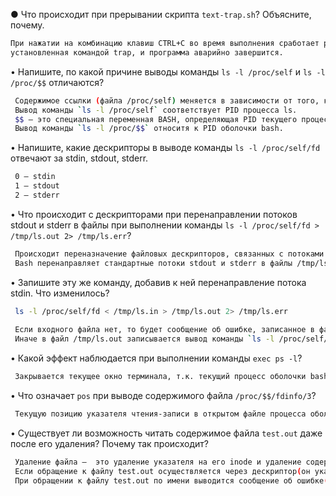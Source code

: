 ● Что происходит при прерывании скрипта `text-trap.sh`? Объясните, почему.
```sh
При нажатии на комбинацию клавиш CTRL+C во время выполнения сработает реакция по умолчанию на сигнал SIGINT (Signal Interrupt), 
установленная командой trap, и программа аварийно завершится.
```
• Напишите, по какой причине выводы команды `ls -l /proc/self` и `ls -l /proc/$$` отличаются?
```sh
 Содержимое ссылки (файла /proc/self) меняется в зависимости от того, кто к ней обращается. 
 Вывод команды `ls -l /proc/self` соответствует PID процесса ls.
 $$ — это специальная переменная BASH, определяющая PID текущего процесса-сценария.
 Вывод команды `ls -l /proc/$$` относитя к PID оболочки bash.
```
• Напишите, какие дескрипторы в выводе команды `ls -l /proc/self/fd` отвечают за stdin, stdout, stderr.
```sh
 0 — stdin
 1 — stdout
 2 — stderr
```
• Что происходит с дескрипторами при перенаправлении потоков stdout и stderr в файлы при выполнении команды `ls -l /proc/self/fd > /tmp/ls.out 2> /tmp/ls.err`?
```sh
 Происходит переназначение файловых дескрипторов, связанных с потоками stdout и stderr.
 Bash перенаправляет стандартные потоки stdout и stderr в файлы /tmp/ls.out и /tmp/ls.err соответственно.
```
• Запишите эту же команду, добавив к ней перенаправление потока stdin. Что изменилось?
```sh
 ls -l /proc/self/fd < /tmp/ls.in > /tmp/ls.out 2> /tmp/ls.err
 
 Если входного файла нет, то будет сообщение об ошибке, записанное в файл /tmp/ls.err. 
 Иначе в файл /tmp/ls.out записывается вывод команды `ls -l /proc/self/fd`.
```
• Какой эффект наблюдается при выполнении команды `exec ps -l`?
```sh
 Закрывается текущее окно терминала, т.к. текущий процесс оболочки bash заменяется процессом команды `ps -l`
```
• Что означает `pos` при выводе содержимого файла `/proc/$$/fdinfo/3`?
```sh
 Текущую позицию указателя чтения-записи в открытом файле процесса оболочки Bash.
```
• Существует ли возможность читать содержимое файла `test.out` даже после его удаления? Почему так происходит?
```sh
 Удаление файла —  это удаление указателя на его inode и удаление содержимого файла, если не остается ни одной жесткой ссылки на него.
 Если обращение к файлу test.out осуществляется через дескриптор(он указывает на inode файла, который существует после удаления данного файла), вывод команды `cat <&4` должен быть пустым.
 При обращении к файлу test.out по имени выводится сообщение об ошибке(нет такого файла).
```
